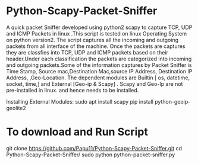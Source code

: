 # Python-Scapy-Packet-Sniffer
A quick packet Sniffer developed using python2 scapy to capture TCP, UDP and ICMP Packets in linux .This script is tested on linux Operating System on python version2. The script captures all the incoming and outgoing packets from all interface of the machine. Once the packets are captures they are classfies into TCP, UDP and ICMP packets based on their header.Under each classification the packets are categorized into incoming and outgoing packets.Some of the information captures by Packet Sniffer is Time Stamp, Source mac,Destination Mac,source IP Address, Destination IP Address, 
,Geo-Location. The dependent modules are Builtin [ os, datetime, socket, time,] and External [Geo-ip & Scapy] . Scapy and Geo-Ip are not pre-installed in linux.
and hence needs to be installed.

Installing External Modules:
sudo apt install scapy
pip install python-geoip-geolite2

# To download and Run Script
git clone https://github.com/Papu11/Python-Scapy-Packet-Sniffer.git
cd Python-Scapy-Packet-Sniffer/
sudo python python-packet-sniffer.py 
